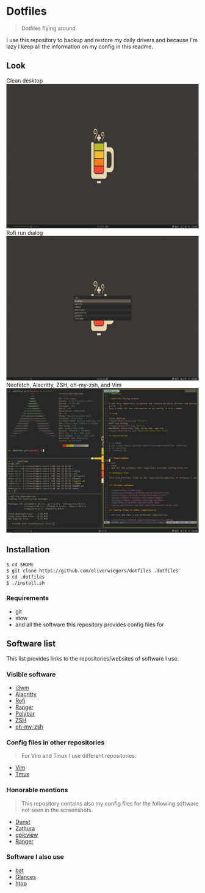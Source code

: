 # Dotfiles

> Dotfiles flying around

I use this repository to backup and restore my daily drivers and because I'm
lazy I keep all the information on my config in this readme.

## Look

Clean desktop
![img](shots/clean.png "Clean")
Rofi run dialog
![img](shots/rofi.png "Rofi")
Neofetch, Alacritty, ZSH, oh-my-zsh, and Vim
![img](shots/buisy.png "Neofetch Alacritty Vim")

## Installation

```
$ cd $HOME
$ git clone https://github.com/oliverwiegers/dotfiles .dotfiles
$ cd .dotfiles
$ ./install.sh
```

### Requirements

- git
- stow
- and all the software this repository provides config files for

## Software list

This list provides links to the repositories/websites of software I use.

### Visible software

- [i3wm](https://i3wm.org/)
- [Alacritty](https://github.com/jwilm/alacritty)
- [Rofi](https://github.com/DaveDavenport/rofi)
- [Ranger](https://github.com/ranger/ranger)
- [Polybar](https://github.com/jaagr/polybar)
- [ZSH](https://github.com/zsh-users/zsh)
- [oh-my-zsh](https://github.com/robbyrussell/oh-my-zsh)

### Config files in other repositories

> For Vim and Tmux I use different repositories.

- [Vim](https://github.com/oliverwiegers/vim_config)
- [Tmux](https://github.com/oliverwiegers/.tmuxist)

### Honorable mentions

> This repository contains also my config files for the following software not
> seen in the screenshots.

- [Dunst](https://github.com/dunst-project/dunst.git)
- [Zathura](https://git.pwmt.org/pwmt/zathura)
- [gpicview](https://github.com/onlyshk/GPicView)
- [Ranger](https://github.com/ranger/ranger)

### Software I also use

- [bat](https://github.com/sharkdp/bat)
- [Glances](https://github.com/nicolargo/glances)
- [htop](https://github.com/hishamhm/htop)

